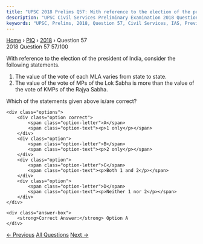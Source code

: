 ```yaml
---
title: "UPSC 2018 Prelims Q57: With reference to the election of the president of India, co..."
description: "UPSC Civil Services Preliminary Examination 2018 Question 57 with options and answer"
keywords: "UPSC, Prelims, 2018, Question 57, Civil Services, IAS, Previous Year Questions"
---
```


<nav class="breadcrumb">
    <a href="../../">Home</a>
    <span>›</span>
    <a href="../">PIQ</a>
    <span>›</span>
    <a href="./">2018</a>
    <span>›</span>
    <span>Question 57</span>
</nav>

<div class="question-header">
    <div class="question-meta">
        <span class="year-badge">2018</span>
        <span class="question-number">Question 57</span>
        <span class="progress">57/100</span>
    </div>
    <div class="progress-bar">
        <div class="progress-fill" style="width: 57.0%"></div>
    </div>
</div>

<div class="question-content">
    <div class="question-text">
        <p>With reference to the election of the president of India, consider the<br />
following statements.</p>
<ol>
<li>The value of the vote of each MLA varies from state to state.</li>
<li>The value of the vote of MPs of the Lok Sabha is more than the value of the vote of KMPs of the Rajya Sabha.</li>
</ol>
<p>Which of the statements given above is/are correct?</p>
    </div>
    
    <div class="options">
        <div class="option correct">
            <span class="option-letter">A</span>
            <span class="option-text"><p>1 only</p></span>
        </div>
        <div class="option">
            <span class="option-letter">B</span>
            <span class="option-text"><p>2 only</p></span>
        </div>
        <div class="option">
            <span class="option-letter">C</span>
            <span class="option-text"><p>Both 1 and 2</p></span>
        </div>
        <div class="option">
            <span class="option-letter">D</span>
            <span class="option-text"><p>Neither 1 nor 2</p></span>
        </div>
    </div>

    <div class="answer-box">
        <strong>Correct Answer:</strong> Option A
    </div>
</div>

<div class="question-nav">
    <a href="../q056-regarding-money-bill-which-of-the-following-statem/" class="nav-btn prev">← Previous</a>
    <a href="../" class="nav-btn center">All Questions</a>
    <a href="../q058-in-the-context-what-is-the-implication-of-ratifyin/" class="nav-btn next">Next →</a>
</div>
